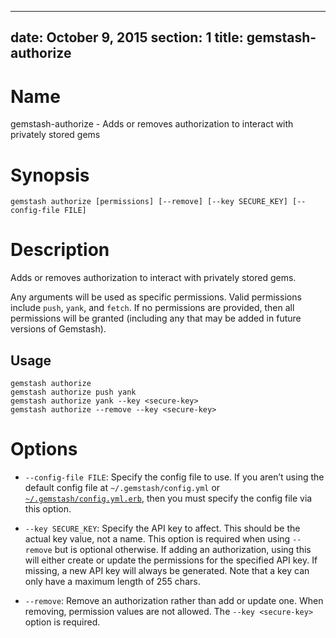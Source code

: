 <!-- Automatically generated by Pandoc -->
---
date: October 9, 2015
section: 1
title: gemstash-authorize
---

# Name

gemstash-authorize - Adds or removes authorization to interact with
privately stored gems

# Synopsis

`gemstash authorize [permissions] [--remove] [--key SECURE_KEY] [--config-file FILE]`

# Description

Adds or removes authorization to interact with privately stored gems.

Any arguments will be used as specific permissions. Valid permissions
include `push`, `yank`, and `fetch`. If no permissions are provided,
then all permissions will be granted (including any that may be added in
future versions of Gemstash).

## Usage

    gemstash authorize
    gemstash authorize push yank
    gemstash authorize yank --key <secure-key>
    gemstash authorize --remove --key <secure-key>

# Options

- `--config-file FILE`: Specify the config file to use. If you aren’t
  using the default config file at `~/.gemstash/config.yml` or
  [`~/.gemstash/config.yml.erb`](docs/gemstash-customize.7.md#erb-parsed-config),
  then you must specify the config file via this option.

- `--key SECURE_KEY`: Specify the API key to affect. This should be the
  actual key value, not a name. This option is required when using
  `--remove` but is optional otherwise. If adding an authorization,
  using this will either create or update the permissions for the
  specified API key. If missing, a new API key will always be generated.
  Note that a key can only have a maximum length of 255 chars.

- `--remove`: Remove an authorization rather than add or update one.
  When removing, permission values are not allowed. The
  `--key <secure-key>` option is required.
